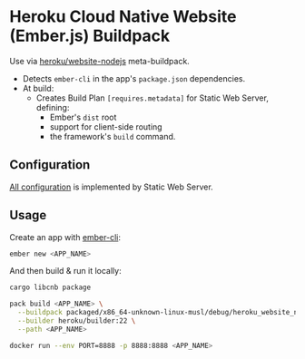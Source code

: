 # Heroku Cloud Native Website (Ember.js) Buildpack

Use via [heroku/website-nodejs](../../meta-buildpacks/website-nodejs/) meta-buildpack.

* Detects `ember-cli` in the app's `package.json` dependencies.
* At build:
  * Creates Build Plan `[requires.metadata]` for Static Web Server, defining:
    * Ember's `dist` root
    * support for client-side routing
    * the framework's `build` command.

## Configuration

[All configuration](../../buildpacks/static-web-server/README.md#configuration) is implemented by Static Web Server.

## Usage

Create an app with [ember-cli](https://cli.emberjs.com/release/basic-use/):

```bash
ember new <APP_NAME>
```

And then build & run it locally:

```bash
cargo libcnb package

pack build <APP_NAME> \
  --buildpack packaged/x86_64-unknown-linux-musl/debug/heroku_website_nodejs \
  --builder heroku/builder:22 \
  --path <APP_NAME>

docker run --env PORT=8888 -p 8888:8888 <APP_NAME>
```
